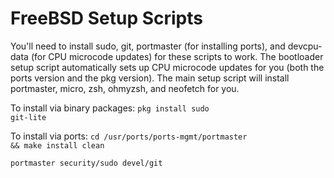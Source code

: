 # FreeBSD Setup Scripts
You'll need to install sudo, git, portmaster (for installing ports), and devcpu-data (for CPU microcode updates) for these scripts to work. The bootloader setup script automatically sets up CPU microcode updates for you (both the ports version and the pkg version). The main setup script will install portmaster, micro, zsh, ohmyzsh, and neofetch for you.

To install via binary packages: <code>pkg install sudo git-lite</code>

To install via ports:
<code>cd /usr/ports/ports-mgmt/portmaster && make install clean</code>

<code>portmaster security/sudo devel/git</code>

